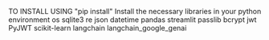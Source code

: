 TO INSTALL USING "pip install"
Install the necessary libraries in your python environment
os
sqlite3
re
json
datetime
pandas
streamlit
passlib
bcrypt
jwt
PyJWT
scikit-learn
langchain
langchain_google_genai
